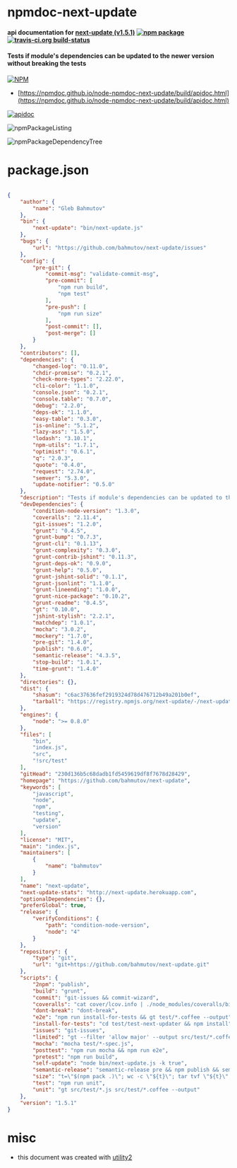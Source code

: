 # npmdoc-next-update

#### api documentation for  [next-update (v1.5.1)](https://github.com/bahmutov/next-update)  [![npm package](https://img.shields.io/npm/v/npmdoc-next-update.svg?style=flat-square)](https://www.npmjs.org/package/npmdoc-next-update) [![travis-ci.org build-status](https://api.travis-ci.org/npmdoc/node-npmdoc-next-update.svg)](https://travis-ci.org/npmdoc/node-npmdoc-next-update)

#### Tests if module's dependencies can be updated to the newer version without breaking the tests

[![NPM](https://nodei.co/npm/next-update.png?downloads=true&downloadRank=true&stars=true)](https://www.npmjs.com/package/next-update)

- [https://npmdoc.github.io/node-npmdoc-next-update/build/apidoc.html](https://npmdoc.github.io/node-npmdoc-next-update/build/apidoc.html)

[![apidoc](https://npmdoc.github.io/node-npmdoc-next-update/build/screenCapture.buildCi.browser.%252Ftmp%252Fbuild%252Fapidoc.html.png)](https://npmdoc.github.io/node-npmdoc-next-update/build/apidoc.html)

![npmPackageListing](https://npmdoc.github.io/node-npmdoc-next-update/build/screenCapture.npmPackageListing.svg)

![npmPackageDependencyTree](https://npmdoc.github.io/node-npmdoc-next-update/build/screenCapture.npmPackageDependencyTree.svg)



# package.json

```json

{
    "author": {
        "name": "Gleb Bahmutov"
    },
    "bin": {
        "next-update": "bin/next-update.js"
    },
    "bugs": {
        "url": "https://github.com/bahmutov/next-update/issues"
    },
    "config": {
        "pre-git": {
            "commit-msg": "validate-commit-msg",
            "pre-commit": [
                "npm run build",
                "npm test"
            ],
            "pre-push": [
                "npm run size"
            ],
            "post-commit": [],
            "post-merge": []
        }
    },
    "contributors": [],
    "dependencies": {
        "changed-log": "0.11.0",
        "chdir-promise": "0.2.1",
        "check-more-types": "2.22.0",
        "cli-color": "1.1.0",
        "console.json": "0.2.1",
        "console.table": "0.7.0",
        "debug": "2.2.0",
        "deps-ok": "1.1.0",
        "easy-table": "0.3.0",
        "is-online": "5.1.2",
        "lazy-ass": "1.5.0",
        "lodash": "3.10.1",
        "npm-utils": "1.7.1",
        "optimist": "0.6.1",
        "q": "2.0.3",
        "quote": "0.4.0",
        "request": "2.74.0",
        "semver": "5.3.0",
        "update-notifier": "0.5.0"
    },
    "description": "Tests if module's dependencies can be updated to the newer version without breaking the tests",
    "devDependencies": {
        "condition-node-version": "1.3.0",
        "coveralls": "2.11.4",
        "git-issues": "1.2.0",
        "grunt": "0.4.5",
        "grunt-bump": "0.7.3",
        "grunt-cli": "0.1.13",
        "grunt-complexity": "0.3.0",
        "grunt-contrib-jshint": "0.11.3",
        "grunt-deps-ok": "0.9.0",
        "grunt-help": "0.5.0",
        "grunt-jshint-solid": "0.1.1",
        "grunt-jsonlint": "1.1.0",
        "grunt-lineending": "1.0.0",
        "grunt-nice-package": "0.10.2",
        "grunt-readme": "0.4.5",
        "gt": "0.10.0",
        "jshint-stylish": "2.2.1",
        "matchdep": "1.0.1",
        "mocha": "3.0.2",
        "mockery": "1.7.0",
        "pre-git": "1.4.0",
        "publish": "0.6.0",
        "semantic-release": "4.3.5",
        "stop-build": "1.0.1",
        "time-grunt": "1.4.0"
    },
    "directories": {},
    "dist": {
        "shasum": "c6ac37636fef2919324d78d476712b49a201b0ef",
        "tarball": "https://registry.npmjs.org/next-update/-/next-update-1.5.1.tgz"
    },
    "engines": {
        "node": ">= 0.8.0"
    },
    "files": [
        "bin",
        "index.js",
        "src",
        "!src/test"
    ],
    "gitHead": "230d136b5c68dadb1fd5459619df8f7678d28429",
    "homepage": "https://github.com/bahmutov/next-update",
    "keywords": [
        "javascript",
        "node",
        "npm",
        "testing",
        "update",
        "version"
    ],
    "license": "MIT",
    "main": "index.js",
    "maintainers": [
        {
            "name": "bahmutov"
        }
    ],
    "name": "next-update",
    "next-update-stats": "http://next-update.herokuapp.com",
    "optionalDependencies": {},
    "preferGlobal": true,
    "release": {
        "verifyConditions": {
            "path": "condition-node-version",
            "node": "4"
        }
    },
    "repository": {
        "type": "git",
        "url": "git+https://github.com/bahmutov/next-update.git"
    },
    "scripts": {
        "2npm": "publish",
        "build": "grunt",
        "commit": "git-issues && commit-wizard",
        "coveralls": "cat cover/lcov.info | ./node_modules/coveralls/bin/coveralls.js",
        "dont-break": "dont-break",
        "e2e": "npm run install-for-tests && gt test/*.coffee --output",
        "install-for-tests": "cd test/test-next-updater && npm install",
        "issues": "git-issues",
        "limited": "gt --filter 'allow major' --output src/test/*.coffee",
        "mocha": "mocha test/*-spec.js",
        "posttest": "npm run mocha && npm run e2e",
        "pretest": "npm run build",
        "self-update": "node bin/next-update.js -k true",
        "semantic-release": "semantic-release pre && npm publish && semantic-release post",
        "size": "t=\"$(npm pack .)\"; wc -c \"${t}\"; tar tvf \"${t}\"; rm \"${t}\";",
        "test": "npm run unit",
        "unit": "gt src/test/*.js src/test/*.coffee --output"
    },
    "version": "1.5.1"
}
```



# misc
- this document was created with [utility2](https://github.com/kaizhu256/node-utility2)
